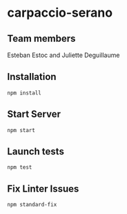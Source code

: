 # carpaccio-serano

## Team members
Esteban Estoc and Juliette Deguillaume

## Installation

`npm install`

## Start Server

`npm start`

## Launch tests

`npm test`

## Fix Linter Issues

`npm standard-fix`


